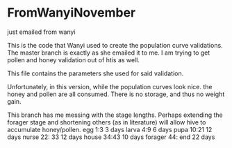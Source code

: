 FromWanyiNovember
=================

just emailed from wanyi


This is the code that Wanyi used to create the population curve validations.  
The master branch is exactly as she emailed it to me.  I am trying to get pollen and honey validation
out of htis as well.

This file contains the parameters she used for said validation.

Unfortunately, in this version, while the population curves look nice. the honey and pollen are all consumed.
There is no storage, and thus no weight gain.

This branch has me messing with the stage lengths. Perhaps extending the forager stage and shortening others (as in literature)
will allow hive to accumulate honey/pollen.
egg 1:3 3 days
larva 4:9 6 days
pupa 10:21 12 days
nurse 22: 33 12 days
house 34:43 10 days
forager 44: end 22 days


